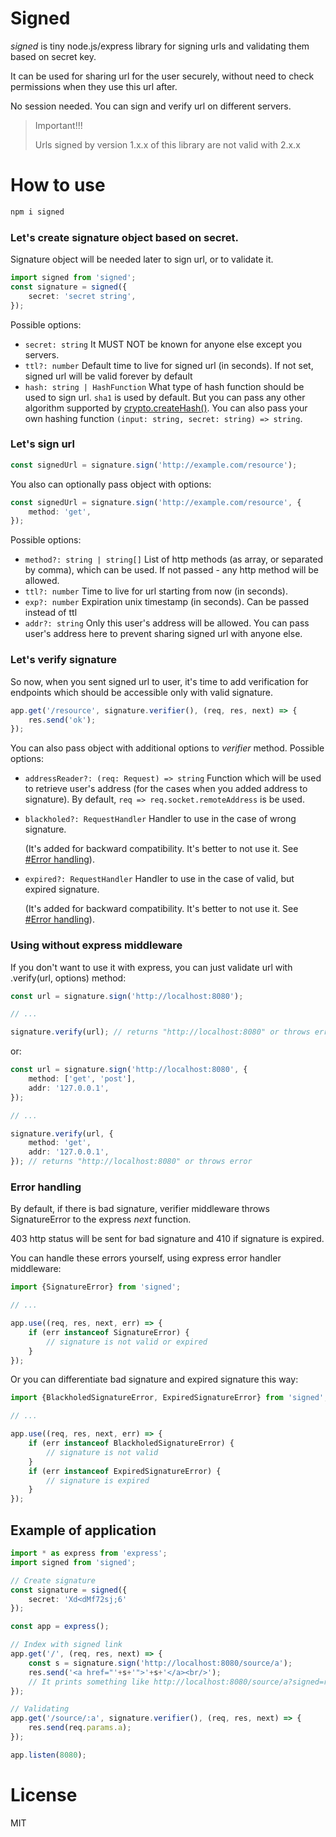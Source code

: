 Signed
======

_signed_ is tiny node.js/express library for signing urls and validating them based on secret key.

It can be used for sharing url for the user securely, without need to check permissions when they use this url after.

No session needed. You can sign and verify url on different servers.

> Important!!!
> 
> Urls signed by version 1.x.x of this library are not valid with 2.x.x

How to use
===========

```bash
npm i signed
```

### Let's create signature object based on secret.

Signature object will be needed later to sign url, or to validate it.

```ts
import signed from 'signed';
const signature = signed({
    secret: 'secret string',
});
```

Possible options:
  - `secret: string` It MUST NOT be known for anyone else except you servers.
  - `ttl?: number` Default time to live for signed url (in seconds). If not set, signed url will be valid forever by default
  - `hash: string | HashFunction` What type of hash function should be used to sign url. `sha1` is used by default.
    But you can pass any other algorithm supported by [crypto.createHash()](https://nodejs.org/api/crypto.html#cryptocreatehashalgorithm-options).
    You can also pass your own hashing function `(input: string, secret: string) => string`.

### Let's sign url

```ts
const signedUrl = signature.sign('http://example.com/resource');
```
You also can optionally pass object with options:

```ts
const signedUrl = signature.sign('http://example.com/resource', {
    method: 'get',
});
```

Possible options:

 - `method?: string | string[]` List of http methods (as array, or separated by comma), which can be used.
   If not passed - any http method will be allowed.
 - `ttl?: number` Time to live for url starting from now (in seconds).
 - `exp?: number` Expiration unix timestamp (in seconds). Can be passed instead of ttl 
 - `addr?: string` Only this user's address will be allowed.
   You can pass user's address here to prevent sharing signed url with anyone else.
   
### Let's verify signature

So now, when you sent signed url to user, it's time to add verification for endpoints which should be accessible only with valid signature.

```ts
app.get('/resource', signature.verifier(), (req, res, next) => {
    res.send('ok');
});
```

You can also pass object with additional options to _verifier_ method.
Possible options:

 - `addressReader?: (req: Request) => string` Function which will be used to retrieve user's address (for the cases when you added address to signature).
   By default, `req => req.socket.remoteAddress` is be used.
 - `blackholed?: RequestHandler` Handler to use in the case of wrong signature.

      (It's added for backward compatibility. It's better to not use it. See [#Error handling]()).
 
 - `expired?: RequestHandler` Handler to use in the case of valid, but expired signature.

     (It's added for backward compatibility. It's better to not use it. See [#Error handling]()).

### Using without express middleware

If you don't want to use it with express, you can just validate url with .verify(url, options) method:

```ts
const url = signature.sign('http://localhost:8080');

// ...

signature.verify(url); // returns "http://localhost:8080" or throws error
```

or:

```ts
const url = signature.sign('http://localhost:8080', {
    method: ['get', 'post'],
    addr: '127.0.0.1',
});

// ...

signature.verify(url, {
    method: 'get',
    addr: '127.0.0.1',
}); // returns "http://localhost:8080" or throws error
```

### Error handling

By default, if there is bad signature, verifier middleware throws SignatureError to the express _next_ function.

403 http status will be sent for bad signature and 410 if signature is expired.

You can handle these errors yourself, using express error handler middleware:  

```ts
import {SignatureError} from 'signed';

// ...

app.use((req, res, next, err) => {
    if (err instanceof SignatureError) {
        // signature is not valid or expired
    }
});
```

Or you can differentiate bad signature and expired signature this way:

```ts
import {BlackholedSignatureError, ExpiredSignatureError} from 'signed';

// ...

app.use((req, res, next, err) => {
    if (err instanceof BlackholedSignatureError) {
        // signature is not valid
    }
    if (err instanceof ExpiredSignatureError) {
        // signature is expired
    }
});
```

Example of application
----------------------

```ts
import * as express from 'express';
import signed from 'signed';

// Create signature
const signature = signed({
    secret: 'Xd<dMf72sj;6'
});

const app = express();

// Index with signed link
app.get('/', (req, res, next) => {
    const s = signature.sign('http://localhost:8080/source/a');
    res.send('<a href="'+s+'">'+s+'</a><br/>');
    // It prints something like http://localhost:8080/source/a?signed=r_1422553972-e8d071f5ae64338e3d3ac8ff0bcc583b
});

// Validating
app.get('/source/:a', signature.verifier(), (req, res, next) => {
    res.send(req.params.a);
});

app.listen(8080);
```

License
=======

MIT
